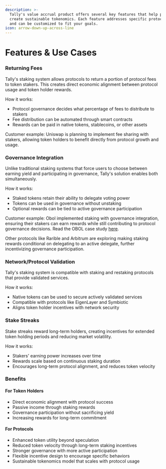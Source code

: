 ```yaml
---
description: >-
  Tally's value accrual product offers several key features that help protocols
  create sustainable tokenomics. Each feature addresses specific protocol needs
  and can be customized to fit your goals.
icon: arrow-down-up-across-line
---
```


# Features & Use Cases

### Returning Fees

Tally's staking system allows protocols to return a portion of protocol fees to token stakers. This creates direct economic alignment between protocol usage and token holder rewards.

How it works:

* Protocol governance decides what percentage of fees to distribute to stakers
* Fee distribution can be automated through smart contracts
* Rewards can be paid in native tokens, stablecoins, or other assets

Customer example: Uniswap is planning to implement fee sharing with stakers, allowing token holders to benefit directly from protocol growth and usage.

### Governance Integration

Unlike traditional staking systems that force users to choose between earning yield and participating in governance, Tally's solution enables both simultaneously.

How it works:

* Staked tokens retain their ability to delegate voting power
* Tokens can be used in governance without unstaking
* Optional rewards can be tied to active governance participation

Customer example: Obol implemented staking with governance integration, ensuring their stakers can earn rewards while still contributing to protocol governance decisions. Read the OBOL case study [here](https://tally.mirror.xyz/6e3I6e4K2FL_dcv5cnDTnJdQ0NSpqFnENZBAs7zre4s).

Other protocols like Rarible and Arbitrum are exploring making staking rewards conditional on delegating to an active delegate, further incentivizing governance participation.

### Network/Protocol Validation

Tally's staking system is compatible with staking and restaking protocols that provide validated services.

How it works:

* Native tokens can be used to secure actively validated services
* Compatible with protocols like EigenLayer and Symbiotic
* Aligns token holder incentives with network security

### Stake Streaks

Stake streaks reward long-term holders, creating incentives for extended token holding periods and reducing market volatility.

How it works:

* Stakers' earning power increases over time
* Rewards scale based on continuous staking duration
* Encourages long-term protocol alignment, and reduces token velocity

### Benefits

#### For Token Holders

* Direct economic alignment with protocol success
* Passive income through staking rewards
* Governance participation without sacrificing yield
* Increasing rewards for long-term commitment

#### For Protocols

* Enhanced token utility beyond speculation
* Reduced token velocity through long-term staking incentives
* Stronger governance with more active participation
* Flexible incentive design to encourage specific behaviors
* Sustainable tokenomics model that scales with protocol usage
